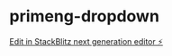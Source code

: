 # primeng-dropdown

[Edit in StackBlitz next generation editor ⚡️](https://stackblitz.com/~/github.com/Wazzbi/primeng-dropdown)